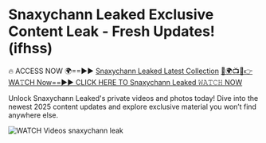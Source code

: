 # Snaxychann Leaked Exclusive Content Leak - Fresh Updates! (ifhss)

🔥 ACCESS NOW 🌍==►► <a href="https://tinyurl.com/3fjeunct" rel="nofollow">Snaxychann Leaked Latest Collection</a></h3>
[🔴🌍📺📱👉WA𝚃CH Now==►► CLICK HERE TO Snaxychann Leaked 𝚆𝙰𝚃𝙲𝙷 NOW](https://tinyurl.com/3fjeunct)

Unlock Snaxychann Leaked's private videos and photos today! Dive into the newest 2025 content updates and explore exclusive material you won’t find anywhere else.


<a href="https://tinyurl.com/3fjeunct" rel="nofollow" data-target="animated-image.originalLink"><img src="https://camo.githubusercontent.com/8a4f000d20f83aca3bf7ec5f350d767afa0574a8a352519fd8cfa583a6f93a33/68747470733a2f2f692e696d6775722e636f6d2f644a486b345a712e676966" alt="WATCH Videos" data-canonical-src="https://i.imgur.com/dJHk4Zq.gif" style="max-width: 100%; display: inline-block;" data-target="animated-image.originalImage"></a>
snaxychann leak